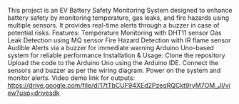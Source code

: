 This project is an EV Battery Safety Monitoring System designed to enhance battery safety by monitoring temperature, gas leaks, and fire hazards using multiple sensors. It provides real-time alerts through a buzzer in case of potential risks.
Features:
Temperature Monitoring with DHT11 sensor
Gas Leak Detection using MQ sensor
Fire Hazard Detection with IR flame sensor
Audible Alerts via a buzzer for immediate warning
Arduino Uno-based system for reliable performance
Installation & Usage:
Clone the repository
Upload the code to the Arduino Uno using the Arduino IDE.
Connect the sensors and buzzer as per the wiring diagram.
Power on the system and monitor alerts.
Video demo link for outputs: https://drive.google.com/file/d/17tTbCUF94XEd2PzegRQCkt9ryM7OM_JI/view?usp=drivesdk
